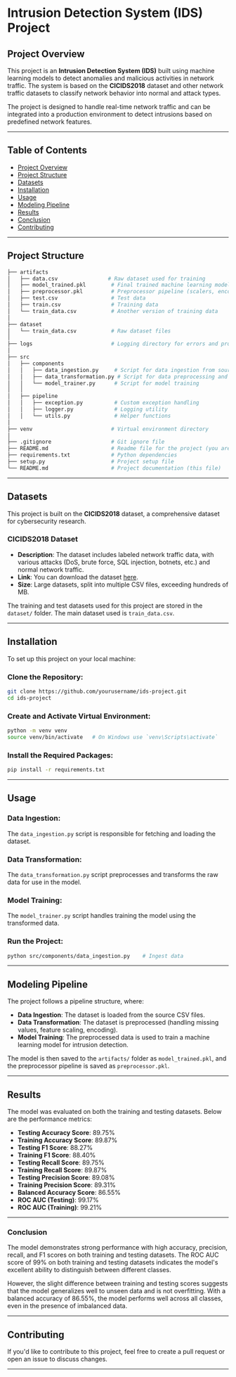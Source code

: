 # Intrusion Detection System (IDS) Project

## Project Overview
This project is an **Intrusion Detection System (IDS)** built using machine learning models to detect anomalies and malicious activities in network traffic. The system is based on the **CICIDS2018** dataset and other network traffic datasets to classify network behavior into normal and attack types.

The project is designed to handle real-time network traffic and can be integrated into a production environment to detect intrusions based on predefined network features.

---

## Table of Contents

- [Project Overview](#project-overview)
- [Project Structure](#project-structure)
- [Datasets](#datasets)
- [Installation](#installation)
- [Usage](#usage)
- [Modeling Pipeline](#modeling-pipeline)
- [Results](#results)
- [Conclusion](#conclusion)
- [Contributing](#contributing)


---

## Project Structure

```bash
├── artifacts
│   ├── data.csv                # Raw dataset used for training
│   ├── model_trained.pkl        # Final trained machine learning model
│   ├── preprocessor.pkl         # Preprocessor pipeline (scalers, encoders, etc.)
│   ├── test.csv                 # Test data
│   ├── train.csv                # Training data
│   └── train_data.csv           # Another version of training data
│
├── dataset
│   └── train_data.csv           # Raw dataset files
│
├── logs                         # Logging directory for errors and process tracking
│
├── src
│   ├── components
│   │   ├── data_ingestion.py     # Script for data ingestion from source
│   │   ├── data_transformation.py # Script for data preprocessing and transformation
│   │   └── model_trainer.py      # Script for model training
│   │
│   ├── pipeline
│   │   ├── exception.py          # Custom exception handling
│   │   ├── logger.py             # Logging utility
│   │   └── utils.py              # Helper functions
│
├── venv                         # Virtual environment directory
│
├── .gitignore                   # Git ignore file
├── README.md                    # Readme file for the project (you are here!)
├── requirements.txt             # Python dependencies
├── setup.py                     # Project setup file
└── README.md                    # Project documentation (this file)
```
---

## Datasets

This project is built on the **CICIDS2018** dataset, a comprehensive dataset for cybersecurity research.

### **CICIDS2018 Dataset**
- **Description**: The dataset includes labeled network traffic data, with various attacks (DoS, brute force, SQL injection, botnets, etc.) and normal network traffic.
- **Link**: You can download the dataset [here](https://www.unb.ca/cic/datasets/ids-2018.html).
- **Size**: Large datasets, split into multiple CSV files, exceeding hundreds of MB.

The training and test datasets used for this project are stored in the `dataset/` folder. The main dataset used is `train_data.csv`.

---

## Installation
To set up this project on your local machine:

### Clone the Repository:

```bash
git clone https://github.com/yourusername/ids-project.git
cd ids-project
```

### Create and Activate Virtual Environment:
```bash
python -m venv venv
source venv/bin/activate   # On Windows use `venv\Scripts\activate`
```

### Install the Required Packages:
```bash
pip install -r requirements.txt
```

---
## Usage

### Data Ingestion:

The `data_ingestion.py` script is responsible for fetching and loading the dataset.

### Data Transformation:

The `data_transformation.py` script preprocesses and transforms the raw data for use in the model.

### Model Training:

The `model_trainer.py` script handles training the model using the transformed data.

### Run the Project:

```bash
python src/components/data_ingestion.py    # Ingest data
```
---
## Modeling Pipeline
The project follows a pipeline structure, where:

- **Data Ingestion**: The dataset is loaded from the source CSV files.
- **Data Transformation**: The dataset is preprocessed (handling missing values, feature scaling, encoding).
- **Model Training**: The preprocessed data is used to train a machine learning model for intrusion detection.
  
The model is then saved to the `artifacts/` folder as `model_trained.pkl`, and the preprocessor pipeline is saved as `preprocessor.pkl`.

---

## Results

The model was evaluated on both the training and testing datasets. Below are the performance metrics:

- **Testing Accuracy Score**: 89.75%
- **Training Accuracy Score**: 89.87%
- **Testing F1 Score**: 88.27%
- **Training F1 Score**: 88.40%
- **Testing Recall Score**: 89.75%
- **Training Recall Score**: 89.87%
- **Testing Precision Score**: 89.08%
- **Training Precision Score**: 89.31%
- **Balanced Accuracy Score**: 86.55%
- **ROC AUC (Testing)**: 99.17%
- **ROC AUC (Training)**: 99.21%

---
### Conclusion

The model demonstrates strong performance with high accuracy, precision, recall, and F1 scores on both training and testing datasets. The ROC AUC score of 99% on both training and testing datasets indicates the model's excellent ability to distinguish between different classes.

However, the slight difference between training and testing scores suggests that the model generalizes well to unseen data and is not overfitting. With a balanced accuracy of 86.55%, the model performs well across all classes, even in the presence of imbalanced data.


---

## Contributing

If you'd like to contribute to this project, feel free to create a pull request or open an issue to discuss changes.

---


